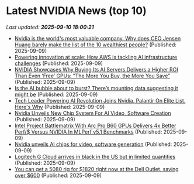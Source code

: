 # Latest NVIDIA News (top 10)
_Last updated: **2025-09-10 18:00:21**_

- [Nvidia is the world's most valuable company. Why does CEO Jensen Huang barely make the list of the 10 wealthiest people?](https://biztoc.com/x/adc86d3e90150c71) (Published: 2025-09-09)
- [Powering innovation at scale: How AWS is tackling AI infrastructure challenges](https://aws.amazon.com/blogs/machine-learning/powering-innovation-at-scale-how-aws-is-tackling-ai-infrastructure-challenges/) (Published: 2025-09-09)
- [NVIDIA Showcases Why Buying Its AI Servers Delivers a Higher ROI Than Even ‘Free’ GPUs: “The More You Buy, the More You Save”](https://wccftech.com/nvidia-showcases-why-buying-its-ai-servers-delivers-a-higher-return-on-investment-than-even-free-gpus/) (Published: 2025-09-09)
- [Is the AI bubble about to burst? There’s mounting data suggesting it might be](https://fortune.com/2025/09/09/is-the-ai-bubble-about-to-burst-theres-mounting-data-suggesting-it-might-be/) (Published: 2025-09-09)
- [Tech Leader Powering AI Revolution Joins Nvidia, Palantir On Elite List. Here's Why](https://biztoc.com/x/141a0270eb3b25c3) (Published: 2025-09-09)
- [Nvidia Unveils New Chip System For AI Video, Software Creation](https://www.ndtvprofit.com/technology/nvidia-unveils-new-chip-system-for-ai-video-software-creation) (Published: 2025-09-09)
- [Intel Project Battlematrix With Arc Pro B60 GPUs Delivers 4x Better Perf/$ Versus NVIDIA In MLPerf v5.1 Benchmarks](https://wccftech.com/intel-project-battlematrix-arc-pro-b60-gpus-4x-perf-versus-nvidia-mlperf-v5-1-benchmarks/) (Published: 2025-09-09)
- [Nvidia unveils AI chips for video, software generation](https://biztoc.com/x/457371ee94cafe9a) (Published: 2025-09-09)
- [Logitech G Cloud arrives in black in the US but in limited quantities](https://www.notebookcheck.net/Logitech-G-Cloud-arrives-in-black-in-the-US-but-in-limited-quantities.1109573.0.html) (Published: 2025-09-09)
- [You can get a 5080 rig for $1820 right now at the Dell Outlet, saving over $600](https://www.rockpapershotgun.com/you-can-get-a-5080-rig-for-1820-right-now-at-the-dell-outlet-saving-over-600) (Published: 2025-09-09)
